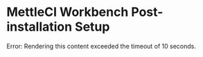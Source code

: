 # MettleCI Workbench Post-installation Setup

Error: Rendering this content exceeded the timeout of 10 seconds.